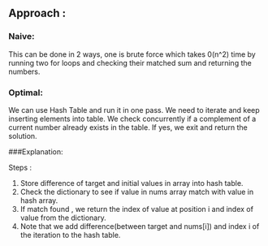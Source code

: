 ## Approach : 

### Naive:
This can be done in 2 ways, one is brute force which takes 0(n^2) time by running two for loops and checking their matched sum and returning the numbers.

### Optimal:
We can use Hash Table and run it in one pass.
We need to iterate and keep inserting elements into table. We check concurrently if a complement of a current number already exists in the table. If yes, we exit and return the solution.

###Explanation:

Steps :
1. Store difference of target and initial values in array into hash table.
2. Check the dictionary to see if value in nums array match with value in hash array.
3. If match found , we return the index of value at position i and index of value from the dictionary.
4. Note that we add difference(between target and nums[i]) and index i of the iteration to the hash table.
